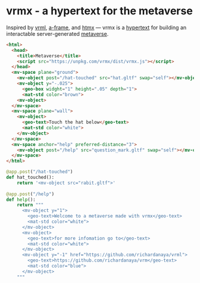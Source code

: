 # vrmx - a hypertext for the metaverse

Inspired by [vrml](https://en.wikipedia.org/wiki/VRML), [a-frame](https://aframe.io/), and [htmx](https://htmx.org/) — vrmx is a [hypertext](https://en.wikipedia.org/wiki/Hypertext) for building an interactable server-generated [metaverse](https://en.wikipedia.org/wiki/Metaverse).

```html
<html>
  <head>
    <title>Metaverse</title>
    <script src="https://unpkg.com/vrmx/dist/vrmx.js"></script>
  </head>
  <mv-space plane="ground">
    <mv-object post="/hat-touched" src="hat.gltf" swap="self"></mv-object>
    <mv-object y="-.025">
      <geo-box widght="1" height=".05" depth="1">
      <mat-std color="brown">
    <mv-object>
  </mv-space>
  <mv-space plane="wall">
    <mv-object>
      <geo-text>Touch the hat below</geo-text>
      <mat-std color="white">
    </mv-object>
  </mv-space>
  <mv-space anchor="help" preferred-distance="3">
    <mv-object post="/help" src="question_mark.gltf" swap="self"></mv-object>
  </mv-space>
</html>
```

```python
@app.post("/hat-touched")
def hat_touched():
    return '<mv-object src="rabit.gltf">'
    
@app.post("/help")
def help():
    return """
      <mv-object y="1">
        <geo-text>Welcome to a metaverse made with vrmx</geo-text>
        <mat-std color="white">
      </mv-object>
      <mv-object>
        <geo-text>for more infomation go to</geo-text>
        <mat-std color="white">
      </mv-object>
      <mv-object y="-1" href="https://github.com/richardanaya/vrml">
        <geo-text>https://github.com/richardanaya/vrm</geo-text>
        <mat-std color="blue">
      </mv-object>
    """
```
